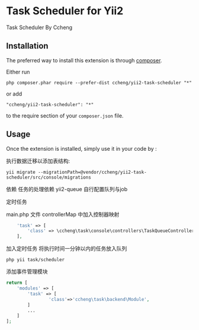 Task Scheduler for Yii2
=================
Task Scheduler By Ccheng

Installation
------------

The preferred way to install this extension is through [composer](http://getcomposer.org/download/).

Either run

```
php composer.phar require --prefer-dist ccheng/yii2-task-scheduler "*"
```

or add

```
"ccheng/yii2-task-scheduler": "*"
```

to the require section of your `composer.json` file.


Usage
-----

Once the extension is installed, simply use it in your code by  :

执行数据迁移以添加表结构:

```shell
yii migrate --migrationPath=@vendor/ccheng/yii2-task-scheduler/src/console/migrations
```

依赖
任务的处理依赖 yii2-queue 自行配置队列与job

定时任务

main.php 文件 controllerMap 中加入控制器映射
```php
	'task' => [
		'class' => \ccheng\task\console\controllers\TaskQueueController::class,
	],
```

加入定时任务 
将执行时间一分钟以内的任务放入队列
```shell
php yii task/scheduler
```

添加事件管理模块
```php
return [
	'modules' => [
		'task' => [
                'class'=>'ccheng\task\backend\Module',
		]
		...
	]
];
```
